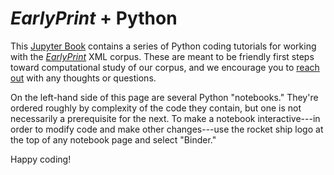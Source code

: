 *EarlyPrint* + Python
============================

This [Jupyter Book](https://jupyterbook.org/intro.html) contains a series of Python coding tutorials for working with the [*EarlyPrint*](https://earlyprint.org/) XML corpus. These are meant to be friendly first steps toward computational study of our corpus, and we encourage you to [reach out](https://twitter.com/early_print) with any thoughts or questions.

On the left-hand side of this page are several Python "notebooks." They're ordered roughly by complexity of the code they contain, but one is not necessarily a prerequisite for the next. To make a notebook interactive---in order to modify code and make other changes---use the rocket ship logo at the top of any notebook page and select "Binder."

Happy coding!
